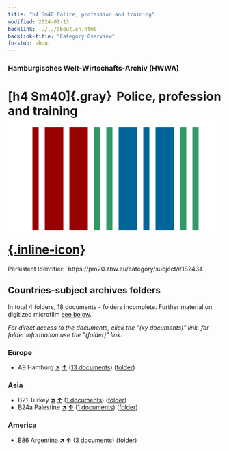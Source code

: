 ```yaml
---
title: "h4 Sm40 Police, profession and training"
modified: 2024-01-13
backlink: ../../about.en.html
backlink-title: "Category Overview"
fn-stub: about
---
```


### Hamburgisches Welt-Wirtschafts-Archiv (HWWA)

# [h4 Sm40]{.gray}&#8201; Police, profession and training &#160; [![Wikidata](/images/Wikidata-logo.svg "Wikidata"){.inline-icon}](http://www.wikidata.org/entity/Q104700087)

<div class="hint">Persistent Identifier: `https://pm20.zbw.eu/category/subject/i/182434`</div>







## Countries-subject archives folders







In total 4 folders, 18 documents - folders incomplete. Further material on digitized microfilm [see below](#filmsections).

_For direct access to the documents, click the "(xy documents)" link, for folder information use the "(folder)" link._



### Europe

- A9 Hamburg [**&nearr;**](../../../geo/i/140905/about.en.html "Hamburg (all folders)") [**&uarr;**](../../../geo/about.en.html#A9 "Country category system") (<a href="https://pm20.zbw.eu/iiifview/folder/sh/140905,182434" title="about: Hamburg : Police, profession and training" target="_blank">13 documents</a>) ([folder](../../../../folder/sh/1409xx/140905/1824xx/182434/about.en.html))

### Asia

- B21 Turkey [**&nearr;**](../../../geo/i/141111/about.en.html "Turkey (all folders)") [**&uarr;**](../../../geo/about.en.html#B21 "Country category system") (<a href="https://pm20.zbw.eu/iiifview/folder/sh/141111,182434" title="about: Turkey : Police, profession and training" target="_blank">1 documents</a>) ([folder](../../../../folder/sh/1411xx/141111/1824xx/182434/about.en.html))
- B24a Palestine [**&nearr;**](../../../geo/i/141115/about.en.html "Palestine (all folders)") [**&uarr;**](../../../geo/about.en.html#B24a "Country category system") (<a href="https://pm20.zbw.eu/iiifview/folder/sh/141115,182434" title="about: Palestine : Police, profession and training" target="_blank">1 documents</a>) ([folder](../../../../folder/sh/1411xx/141115/1824xx/182434/about.en.html))

### America

- E86 Argentina [**&nearr;**](../../../geo/i/141692/about.en.html "Argentina (all folders)") [**&uarr;**](../../../geo/about.en.html#E86 "Country category system") (<a href="https://pm20.zbw.eu/iiifview/folder/sh/141692,182434" title="about: Argentina : Police, profession and training" target="_blank">3 documents</a>) ([folder](../../../../folder/sh/1416xx/141692/1824xx/182434/about.en.html))



<a id="filmsections" />













